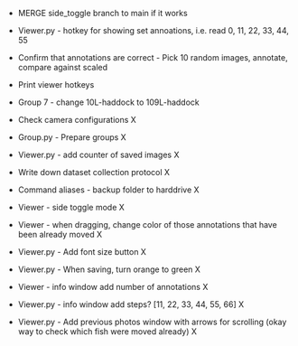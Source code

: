 * MERGE side_toggle branch to main if it works
* Viewer.py - hotkey for showing set annoations, i.e. read 0, 11, 22, 33, 44, 55
* Confirm that annotations are correct - Pick 10 random images, annotate, compare against scaled
* Print viewer hotkeys 
* Group 7 - change 10L-haddock to 109L-haddock

* Check camera configurations X
* Group.py - Prepare groups X
* Viewer.py - add counter of saved images X
* Write down dataset collection protocol X
* Command aliases  - backup folder to harddrive X

* Viewer - side toggle mode X
* Viewer - when dragging, change color of those annotations that have been already moved X
* Viewer.py - Add font size button X
* Viewer.py - When saving, turn orange to green X   
* Viewer - info window add number of annotations X
* Viewer.py - info window add steps? [11, 22, 33, 44, 55, 66] X
* Viewer.py - Add previous photos window with arrows for scrolling (okay way to check which fish were moved already) X
